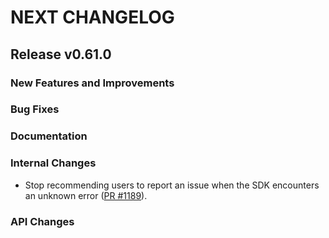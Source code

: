 # NEXT CHANGELOG

## Release v0.61.0

### New Features and Improvements

### Bug Fixes

### Documentation

### Internal Changes

- Stop recommending users to report an issue when the SDK encounters an unknown
  error ([PR #1189](https://github.com/databricks/databricks-sdk-go/pull/1189)).

### API Changes
